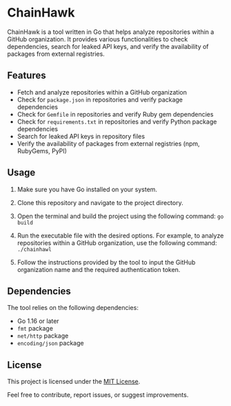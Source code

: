# ChainHawk

ChainHawk is a tool written in Go that helps analyze repositories within a GitHub organization. It provides various functionalities to check dependencies, search for leaked API keys, and verify the availability of packages from external registries.

## Features

- Fetch and analyze repositories within a GitHub organization
- Check for `package.json` in repositories and verify package dependencies
- Check for `Gemfile` in repositories and verify Ruby gem dependencies
- Check for `requirements.txt` in repositories and verify Python package dependencies
- Search for leaked API keys in repository files
- Verify the availability of packages from external registries (npm, RubyGems, PyPI)

## Usage

1. Make sure you have Go installed on your system.
2. Clone this repository and navigate to the project directory.
3. Open the terminal and build the project using the following command:
    `go build` 

4. Run the executable file with the desired options. For example, to analyze repositories within a GitHub organization, use the following command:
    `./chainhawl`


5. Follow the instructions provided by the tool to input the GitHub organization name and the required authentication token.

## Dependencies

The tool relies on the following dependencies:

- Go 1.16 or later
- `fmt` package
- `net/http` package
- `encoding/json` package

## License

This project is licensed under the [MIT License](LICENSE).

Feel free to contribute, report issues, or suggest improvements.


